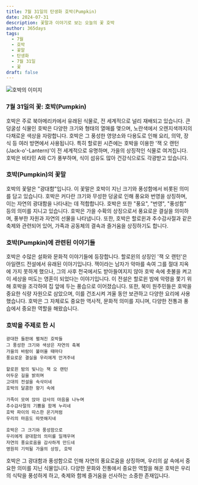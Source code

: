 ```yaml
---
title: 7월 31일의 탄생화 호박(Pumpkin)
date: 2024-07-31
description: 꽃말과 이야기로 보는 오늘의 꽃 호박
author: 365days
tags:
  - 7월
  - 호박
  - 꽃말
  - 탄생화
  - 7월 31일
  - 꽃
draft: false
---
```


![호박의 이미지](https://cdn.pixabay.com/photo/2018/08/08/12/05/pumpkin-flower-3592007_640.jpg#center)


### 7월 31일의 꽃: 호박(Pumpkin)

호박은 주로 북아메리카에서 유래된 식물로, 전 세계적으로 널리 재배되고 있습니다. 큰 덩굴성 식물인 호박은 다양한 크기와 형태의 열매를 맺으며, 노란색에서 오렌지색까지의 다채로운 색상을 자랑합니다. 호박은 그 풍성한 영양소와 다용도로 인해 요리, 의약, 장식 등 여러 방면에서 사용됩니다. 특히 할로윈 시즌에는 호박을 이용한 '잭 오 랜턴(Jack-o'-Lantern)'이 전 세계적으로 유명하며, 가을의 상징적인 식물로 여겨집니다. 호박은 비타민 A와 C가 풍부하며, 식이 섬유도 많아 건강식으로도 각광받고 있습니다.

### 호박(Pumpkin)의 꽃말

호박의 꽃말은 "광대함"입니다. 이 꽃말은 호박이 지닌 크기와 풍성함에서 비롯된 의미를 담고 있습니다. 호박은 커다란 크기와 무성한 덩굴로 인해 풍요와 번영을 상징하며, 이는 자연의 광대함을 나타내는 데 적합합니다. 호박은 또한 "풍요", "번영", "풍성함" 등의 의미를 지니고 있습니다. 호박은 가을 수확의 상징으로서 풍요로운 결실을 의미하며, 풍부한 자원과 자연의 선물을 나타냅니다. 또한, 호박은 할로윈과 추수감사절과 같은 축제와 관련되어 있어, 가족과 공동체의 결속과 즐거움을 상징하기도 합니다.

### 호박(Pumpkin)에 관련된 이야기들

호박은 수많은 설화와 문화적 이야기들에 등장합니다. 할로윈의 상징인 '잭 오 랜턴'은 아일랜드 전설에서 유래된 이야기입니다. 잭이라는 남자가 악마를 속여 그를 절대 지옥에 가지 못하게 했으나, 그의 사후 천국에서도 받아들여지지 않아 호박 속에 촛불을 켜고 이 세상을 떠도는 영혼이 되었다는 이야기입니다. 이 전설은 할로윈 밤에 악령을 쫓기 위해 호박을 조각하여 집 앞에 두는 풍습으로 이어졌습니다. 또한, 북미 원주민들은 호박을 중요한 식량 자원으로 삼았으며, 이를 건조시켜 겨울 동안 보관하고 다양한 요리에 사용했습니다. 호박은 그 자체로도 중요한 역사적, 문화적 의미를 지니며, 다양한 전통과 풍습에서 중요한 역할을 해왔습니다.

### 호박을 주제로 한 시

```
광대한 들판에 펼쳐진 호박들  
그 풍성한 크기와 색상은 자연의 축복  
가을의 바람이 불어올 때마다  
풍요로운 결실을 우리에게 안겨주네  

할로윈 밤의 빛나는 잭 오 랜턴  
어두운 길을 밝히며  
고대의 전설을 속삭이네  
호박의 달콤한 향기 속에  

가족이 모여 앉아 감사의 마음을 나누며  
추수감사절의 기쁨을 함께 누리네  
호박 파이의 따스한 온기처럼  
우리의 마음도 따뜻해지네  

호박은 그 크기와 풍성함으로  
우리에게 광대함의 의미를 일깨우며  
자연의 풍요로움을 감사하게 만드네  
영원히 기억될 가을의 상징, 호박
```

호박은 그 광대함과 풍성함으로 인해 자연의 풍요로움을 상징하며, 우리의 삶 속에서 중요한 의미를 지닌 식물입니다. 다양한 문화와 전통에서 중요한 역할을 해온 호박은 우리의 식탁을 풍성하게 하고, 축제와 함께 즐거움을 선사하는 소중한 존재입니다.


